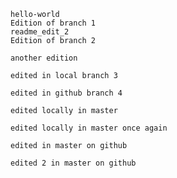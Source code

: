     hello-world
    Edition of branch 1
    readme_edit_2
    Edition of branch 2

    another edition
    
    edited in local branch 3

    edited in github branch 4

    edited locally in master

    edited locally in master once again
    
    edited in master on github
    
    edited 2 in master on github
